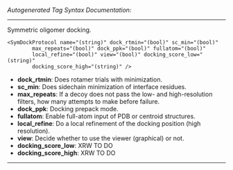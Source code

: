 _Autogenerated Tag Syntax Documentation:_

---
Symmetric oligomer docking.

```
<SymDockProtocol name="(string)" dock_rtmin="(bool)" sc_min="(bool)"
        max_repeats="(bool)" dock_ppk="(bool)" fullatom="(bool)"
        local_refine="(bool)" view="(bool)" docking_score_low="(string)"
        docking_score_high="(string)" />
```

-   **dock_rtmin**: Does rotamer trials with minimization.
-   **sc_min**: Does sidechain minimization of interface residues.
-   **max_repeats**: If a decoy does not pass the low- and high-resolution filters, how many attempts to make before failure.
-   **dock_ppk**: Docking prepack mode.
-   **fullatom**: Enable full-atom input of PDB or centroid structures.
-   **local_refine**: Do a local refinement of the docking position (high resolution).
-   **view**: Decide whether to use the viewer (graphical) or not.
-   **docking_score_low**: XRW TO DO
-   **docking_score_high**: XRW TO DO

---
